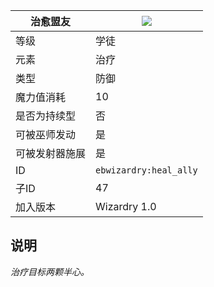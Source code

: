 | 治愈盟友 |![](https://github.com/Electroblob77/Wizardry/blob/1.12.2/src/main/resources/assets/ebwizardry/textures/spells/heal_ally.png)|
|---|---|
| 等级 | 学徒 |
| 元素 | 治疗 |
| 类型 | 防御 |
| 魔力值消耗 | 10 |
| 是否为持续型 | 否 |
| 可被巫师发动 | 是 |
| 可被发射器施展 | 是 |
| ID | `ebwizardry:heal_ally` |
| 子ID | 47 |
| 加入版本 | Wizardry 1.0 |
## 说明
_治疗目标两颗半心。_
